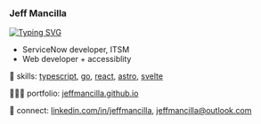 ### Jeff Mancilla
[![Typing SVG](https://readme-typing-svg.demolab.com?font=Fira+Code&pause=1000&random=false&width=435&lines=Software+Engineer;ServiceNow+Developer)](https://git.io/typing-svg)

- ServiceNow developer, ITSM
- Web developer + accessiblity

🧠 skills: [typescript][typescript], [go][go], [react][react], [astro][astro], [svelte][svelte]

👨🏼‍💻 portfolio: [jeffmancilla.github.io][website]

👔 connect: [linkedin.com/in/jeffmancilla][linkedin], [jeffmancilla@outlook.com][email]

[react]: https://react.dev
[typescript]: https://www.typescriptlang.org
[go]: https://go.dev
[svelte]: https://svelte.dev
[astro]: https://astro.build
[website]: https://jeffmancilla.github.io
[linkedin]: https://linkedin.com/in/jeffmancilla
[email]: mailto://jeffmancilla@outlook.com
